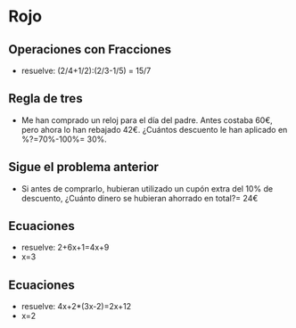 
# Rojo 

## Operaciones con Fracciones

* resuelve: (2/4+1/2):(2/3-1/5) = 15/7

## Regla de tres

* Me han comprado un reloj para el día del padre. Antes costaba 60€, pero ahora lo han rebajado 42€. ¿Cuántos descuento le han aplicado en %?=70%-100%= 30%. 

## Sigue el problema anterior

* Si antes de comprarlo, hubieran utilizado un cupón extra del 10% de descuento, ¿Cuánto dinero se hubieran ahorrado en total?= 24€

## Ecuaciones

* resuelve: 2+6x+1=4x+9
* x=3

## Ecuaciones
* resuelve: 4x+2*(3x-2)=2x+12
* x=2
